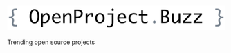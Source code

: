 ### [![OpenProject.Buzz][logo-image]][logo-url]

Trending open source projects

[logo-image]: ./public/img/logo.small.png
[logo-url]: http://openproject.buzz
